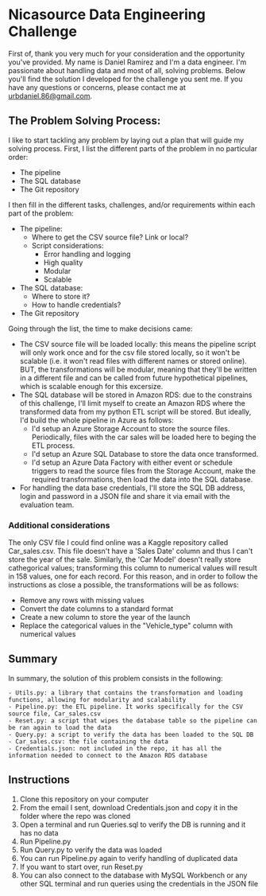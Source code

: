# Nicasource Data Engineering Challenge

First of, thank you very much for your consideration and the opportunity you've provided. My name is Daniel Ramirez and I'm a data engineer. I'm passionate about handling data and most of all, solving problems. Below you'll find the solution I developed for the challenge you sent me. If you have any questions or concerns, please contact me at urbdaniel.86@gmail.com.

## The Problem Solving Process:

I like to start tackling any problem by laying out a plan that will guide my solving process. First, I list the different parts of the problem in no particular order:

- The pipeline
- The SQL database
- The Git repository

I then fill in the different tasks, challenges, and/or requirements within each part of the problem:

- The pipeline:
    - Where to get the CSV source file? Link or local?
    - Script considerations:
        - Error handling and logging
        - High quality
        - Modular
        - Scalable
- The SQL database:
    - Where to store it?
    - How to handle credentials?
- The Git repository

Going through the list, the time to make decisions came:

- The CSV source file will be loaded locally: this means the pipeline script will only work once and for the csv file stored locally, so it won't be scalable (i.e. it won't read files with different names or stored online). BUT, the transformations will be modular, meaning that they'll be written in a different file and can be called from future hypothetical pipelines, which is scalable enough for this excersize.
- The SQL database will be stored in Amazon RDS: due to the constrains of this challenge, I'll limit myself to create an Amazon RDS where the transformed data from my python ETL script will be stored. But ideally, I'd build the whole pipeline in Azure as follows:
    - I'd setup an Azure Storage Account to store the source files. Periodically, files with the car sales will be loaded here to beging the ETL process.
    - I'd setup an Azure SQL Database to store the data once transformed.
    - I'd setup an Azure Data Factory with either event or schedule triggers to read the source files from the Storage Account, make the required transformations, then load the data into the SQL database.
- For handling the data base credentials, I'll store the SQL DB address, login and password in a JSON file and share it via email with the evaluation team.

### Additional considerations

The only CSV file I could find online was a Kaggle repository called Car_sales.csv. This file doesn't have a 'Sales Date' column and thus I can't store the year of the sale. Similarly, the 'Car Model' doesn't really store cathegorical values; transforming this column to numerical values will result in 158 values, one for each record. For this reason, and in order to follow the instructions as close a possible, the transformations will be as follows:

- Remove any rows with missing values
- Convert the date columns to a standard format
- Create a new column to store the year of the launch
- Replace the categorical values in the "Vehicle_type" column with numerical values


## Summary

In summary, the solution of this problem consists in the following:

    - Utils.py: a library that contains the transformation and loading functions, allowing for modularity and scalability
    - Pipeline.py: the ETL pipeline. It works specifically for the CSV source file, Car_sales.csv
    - Reset.py: a script that wipes the database table so the pipeline can be ran again to load the data
    - Query.py: a script to verify the data has been loaded to the SQL DB
    - Car_sales.csv: the file containing the data
    - Credentials.json: not included in the repo, it has all the information needed to connect to the Amazon RDS database

## Instructions

1. Clone this repository on your computer
2. From the email I sent, download Credentials.json and copy it in the folder where the repo was cloned
3. Open a terminal and run Queries.sql to verify the DB is running and it has no data
4. Run Pipeline.py
5. Run Query.py to verify the data was loaded
6. You can run Pipeline.py again to verify handling of duplicated data
7. If you want to start over, run Reset.py
8. You can also connect to the database with MySQL Workbench or any other SQL terminal and run queries using the credentials in the JSON file
